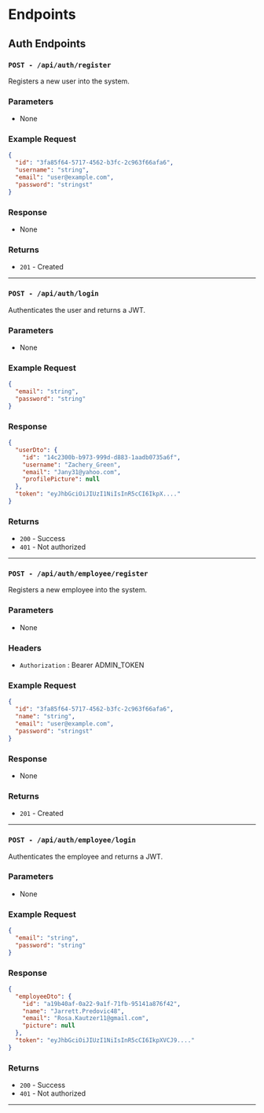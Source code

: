 # Endpoints

## Auth Endpoints

### `POST - /api/auth/register`

Registers a new user into the system.

### Parameters

- None

### Example Request

```json
{
  "id": "3fa85f64-5717-4562-b3fc-2c963f66afa6",
  "username": "string",
  "email": "user@example.com",
  "password": "stringst"
}
```

### Response

- None

### Returns

- `201` - Created

---

### `POST - /api/auth/login`

Authenticates the user and returns a JWT.

### Parameters

- None

### Example Request

```json
{
  "email": "string",
  "password": "string"
}
```

### Response

```json
{
  "userDto": {
    "id": "14c2300b-b973-999d-d883-1aadb0735a6f",
    "username": "Zachery_Green",
    "email": "Jany31@yahoo.com",
    "profilePicture": null
  },
  "token": "eyJhbGciOiJIUzI1NiIsInR5cCI6IkpX...."
}
```

### Returns

- `200` - Success
- `401` - Not authorized

---

### `POST - /api/auth/employee/register`

Registers a new employee into the system.

### Parameters

- None

### Headers

- `Authorization` : Bearer ADMIN_TOKEN

### Example Request

```json
{
  "id": "3fa85f64-5717-4562-b3fc-2c963f66afa6",
  "name": "string",
  "email": "user@example.com",
  "password": "stringst"
}
```

### Response

- None

### Returns

- `201` - Created

---

### `POST - /api/auth/employee/login`

Authenticates the employee and returns a JWT.

### Parameters

- None

### Example Request

```json
{
  "email": "string",
  "password": "string"
}
```

### Response

```json
{
  "employeeDto": {
    "id": "a19b40af-0a22-9a1f-71fb-95141a876f42",
    "name": "Jarrett.Predovic48",
    "email": "Rosa.Kautzer11@gmail.com",
    "picture": null
  },
  "token": "eyJhbGciOiJIUzI1NiIsInR5cCI6IkpXVCJ9...."
}
```

### Returns

- `200` - Success
- `401` - Not authorized

---
